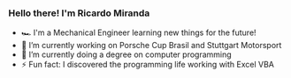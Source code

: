### Hello there! I'm Ricardo Miranda

- 🏎️ I'm a Mechanical Engineer learning new things for the future!
- 🔭 I’m currently working on Porsche Cup Brasil and Stuttgart Motorsport
- 🌱 I’m currently doing a degree on computer programming
- ⚡ Fun fact: I discovered the programming life working with Excel VBA

